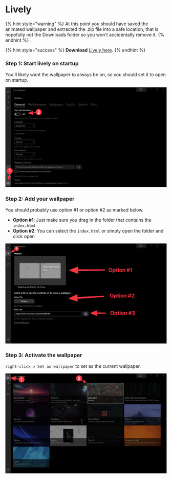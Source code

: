 # Lively

{% hint style="warning" %}
At this point you should have saved the animated wallpaper and extracted the .zip file into a safe location, that is hopefully not the Downloads folder so you won't accidentally remove it.
{% endhint %}

{% hint style="success" %}
**Download** [Lively here](https://github.com/rocksdanister/lively#download).
{% endhint %}

### Step 1: Start lively on startup

You'll likely want the wallpaper to always be on, so you should set it to open on startup.

![](../../../.gitbook/assets/lively-startup.png)

### Step 2: Add your wallpaper

You should probably use option #1 or option #2 as marked below.

* **Option #1**: Just make sure you drag in the folder that contains the `index.html`
* **Option #2**: You can select the `index.html` or simply open the folder and click open

![](../../../.gitbook/assets/lively-add-wallpaper.png)

### Step 3: Activate the wallpaper

`right-click > Set as wallpaper`  to set as the current wallpaper.

![](../../../.gitbook/assets/lively-activate-wallpaper.png)

